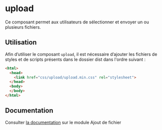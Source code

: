 # upload

Ce composant permet aux utilisateurs de sélectionner et envoyer un ou plusieurs fichiers.

## Utilisation
Afin d’utiliser le composant `upload`, il est nécessaire d’ajouter les fichiers de styles et de scripts présents dans le dossier dist dans l'ordre suivant :
```html
<html>
  <head>
    <link href="css/upload/upload.min.css" rel="stylesheet">
  </head>
  <body>
  </body>
</html>
```

## Documentation

Consulter [la documentation](https://gouvfr.atlassian.net/wiki/spaces/DB/pages/864190467/) sur le module Ajout de fichier